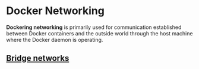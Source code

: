 # Docker Networking

**Dockering networking** is primarily used for communication established between Docker containers and the outside world through the host machine where the Docker daemon is operating. 

## [Bridge networks](https://docs.docker.com/network/bridge/)



